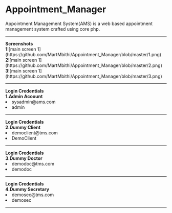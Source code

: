 # Appointment_Manager
Appointment Management System(AMS)  is a web based appointment management system crafted using core php.
<hr>
<b>Screenshots</b><br>
<b>1</b>![main screen 1](https://github.com/MartMbithi/Appointment_Manager/blob/master/1.png)<br>
<b>2</b>![main screen 1](https://github.com/MartMbithi/Appointment_Manager/blob/master/2.png)<br>
<b>3</b>![main screen 1](https://github.com/MartMbithi/Appointment_Manager/blob/master/3.png)<br>
<hr>
<b>Login Credentials</b><br>
<b> 1.Admin Acoount</b>
<li>sysadmin@ams.com</li>
<li>admin</li>

<hr>
<b>Login Credentials</b><br>
<b> 2.Dummy Client</b>
<li>democlient@tms.com</li>
<li>DemoClient</li>
<hr>
<b>Login Credentials</b><br>
<b> 3.Dummy Doctor</b>
<li>demodoc@tms.com</li>
<li>demodoc</li>
<hr>
<b>Login Credentials</b><br>
<b> 4.Dummy Secretary</b>
<li>demosec@tms.com</li>
<li>demosec</li>

<hr>

